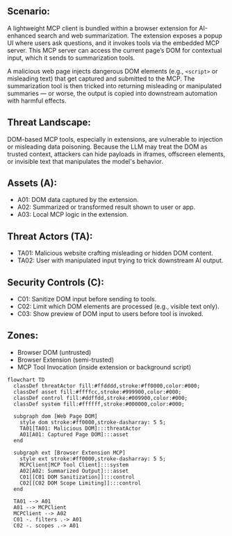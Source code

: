 

## Scenario:
A lightweight MCP client is bundled within a browser extension for AI-enhanced search and web summarization. The extension exposes a popup UI where users ask questions, and it invokes tools via the embedded MCP server. This MCP server can access the current page’s DOM for contextual input, which it sends to summarization tools.

A malicious web page injects dangerous DOM elements (e.g., `<script>` or misleading text) that get captured and submitted to the MCP. The summarization tool is then tricked into returning misleading or manipulated summaries — or worse, the output is copied into downstream automation with harmful effects.

## Threat Landscape:
DOM-based MCP tools, especially in extensions, are vulnerable to injection or misleading data poisoning. Because the LLM may treat the DOM as trusted context, attackers can hide payloads in iframes, offscreen elements, or invisible text that manipulates the model's behavior.

## Assets (A):
* A01: DOM data captured by the extension.
* A02: Summarized or transformed result shown to user or app.
* A03: Local MCP logic in the extension.

## Threat Actors (TA):
* TA01: Malicious website crafting misleading or hidden DOM content.
* TA02: User with manipulated input trying to trick downstream AI output.

## Security Controls (C):
* C01: Sanitize DOM input before sending to tools.
* C02: Limit which DOM elements are processed (e.g., visible text only).
* C03: Show preview of DOM input to users before tool is invoked.

## Zones:
* Browser DOM (untrusted)
* Browser Extension (semi-trusted)
* MCP Tool Invocation (inside extension or background script)

```mermaid
flowchart TD
  classDef threatActor fill:#ffdddd,stroke:#ff0000,color:#000;
  classDef asset fill:#ffffcc,stroke:#999900,color:#000;
  classDef control fill:#ddffdd,stroke:#009900,color:#000;
  classDef system fill:#ffffff,stroke:#000000,color:#000;

  subgraph dom [Web Page DOM]
    style dom stroke:#ff0000,stroke-dasharray: 5 5;
    TA01[TA01: Malicious DOM]:::threatActor
    A01[A01: Captured Page DOM]:::asset
  end

  subgraph ext [Browser Extension MCP]
    style ext stroke:#ff0000,stroke-dasharray: 5 5;
    MCPClient[MCP Tool Client]:::system
    A02[A02: Summarized Output]:::asset
    C01[[C01 DOM Sanitization]]:::control
    C02[[C02 DOM Scope Limiting]]:::control
  end

  TA01 --> A01
  A01 --> MCPClient
  MCPClient --> A02
  C01 -. filters .-> A01
  C02 -. scopes .-> A01
```
